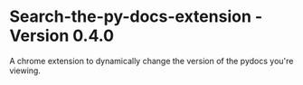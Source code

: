# Search-the-py-docs-extension - Version 0.4.0
A chrome extension to dynamically change the version of the pydocs you're viewing.

